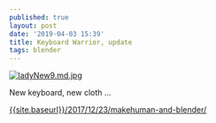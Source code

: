 ```yaml
---
published: true
layout: post
date: '2019-04-03 15:39'
title: Keyboard Warrior, update
tags: blender 
---
```

[![ladyNew9.md.jpg](https://cdn.scrot.moe/images/2019/04/03/ladyNew9.md.jpg)](https://scrot.moe/image/aBtEb)

New keyboard, new cloth ...

[{{site.baseurl}}/2017/12/23/makehuman-and-blender/]({{site.baseurl}}/2017/12/23/makehuman-and-blender/)
